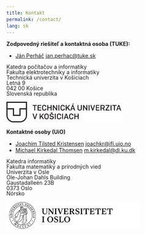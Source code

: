 ```yaml
---
title: Kontakt
permalink: /contact/
lang: sk
---
```


**Zodpovedný riešiteľ a kontaktná osoba (TUKE):**
- [Ján Perháč](https://kpi.fei.tuke.sk/sk/person/jan-perhac) <jan.perhac@tuke.sk>
<body>
    <p style="line-height: 1;">
    Katedra počítačov a informatiky
    <br>
    Fakulta elektrotechniky a informatiky
    <br>
    Technická univerzita v Košiciach
    <br>   
    Letná 9
    <br>    
    042 00 Košice
    <br>    
    Slovenská republika
    <br>
    <br>
    <img src="/images/tuke_logo.png" width="300"/>
    </p>
</body>



**Kontaktné osoby (UiO)**
- [Joachim Tilsted Kristensen](https://www.mn.uio.no/ifi/english/people/aca/joachkr/) <joachkr@ifi.uio.no>
- [Michael Kirkedal Thomsen](https://www.mn.uio.no/ifi/english/people/aca/michakt/index.html) <m.kirkedal@di.ku.dk>
<body>
    <p style="line-height: 1;">
    Katedra informatiky
    <br>
    Fakulta matematiky a prírodných vied
    <br>
    Univerzita v Osle
    <br>   
    Ole-Johan Dahls Building
    <br>        
    Gaustadalleén 23B
    <br>    
    0373 Oslo
    <br>    
    Nórsko
    <br>
    <br>
    <img src="/images/uio-logo-no.jpg" width="350"/>
    </p>
</body>

